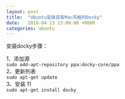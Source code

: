 ```yaml
---
layout: post
title:  "Ubuntu安装具有Mac风格的Docky"
date:   2016-04-13 13:00:08 +0800
categories: ubuntu
---
```


安装docky步骤：

1、添加源  
`sudo add-apt-repository ppa:docky-core/ppa`  
2、更新列表  
`sudo apt-get update`  
3、安装  11  
`sudo apt-get install docky`